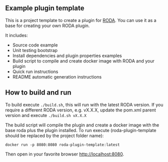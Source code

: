 Example plugin template
-----------------------
This is a project template to create a plugin for [RODA](https://github.com/keeps/roda).
You can use it as a base for creating your own RODA plugin.

It includes:
* Source code example
* Unit testing bootstrap
* Install dependencies and plugin properties examples
* Build script to compile and create docker image with RODA and your plugin
* Quick run instructions
* README automatic generation instructions

## How to build and run

To build execute `./build.sh`, this will run with the latest RODA version.
If you require a different RODA version, e.g. vX.X.X, update the pom.xml parent version and execute `./build.sh vX.X.X`

The build script will compile the plugin and create a docker image with the base roda plus the plugin installed.
To run execute (roda-plugin-template should be replaced by the project folder name):

```shell
docker run -p 8080:8080 roda-plugin-template:latest
```

Then open in your favorite browser [http://localhost:8080](http://localhost:8080).
